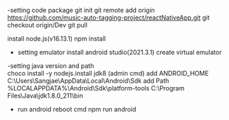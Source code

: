 -setting code package
 git init
 git remote add origin https://github.com/music-auto-tagging-project/reactNativeApp.git
 git checkout origin/Dev
 git pull

 install node.js(v16.13.1)
 npm install

- setting emulator
 install android studio(2021.3.1)
 create virtual emulator
  
-setting java version and path  
 choco install -y nodejs.install jdk8 (admin cmd)
 add ANDROID_HOME C:\Users\Sangjae\AppData\Local\Android\Sdk
 add Path
 %LOCALAPPDATA%\Android\Sdk\platform-tools
 C:\Program Files\Java\jdk1.8.0_211\bin
  
- run android
 reboot cmd
 npm run android
